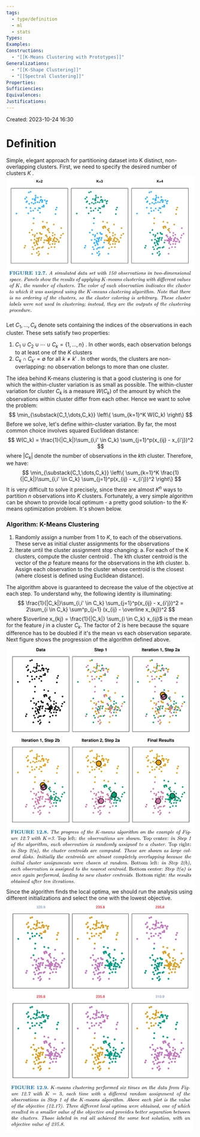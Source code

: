```yaml
---
tags:
  - type/definition
  - ml
  - stats
Types: 
Examples: 
Constructions:
  - "[[K-Means Clustering with Prototypes]]"
Generalizations:
  - "[[K-Shape Clustering]]"
  - "[[Spectral Clustering]]"
Properties: 
Sufficiencies: 
Equivalences: 
Justifications:
---
```

Created: 2023-10-24 16:30
# Definition

Simple, elegant approach for partitioning dataset into K distinct, non-overlapping clusters. First, we need to specify the desired number of clusters $K$ . 
![](/img/isl-figure-12.7.png)

Let $C_1, \dots, C_k$ denote sets containing the indices of the observations in each cluster. These sets satisfy two properties:
1. $C_1 \cup C_2 \cup \cdots \cup C_k = \{1, \dots, n\}$ . In other words, each observation belongs to at least one of the $K$ clusters
2. $C_k \cap C_{k'} = \emptyset$ for all $k \neq k'$ . In other words, the clusters are non-overlapping: no observation belongs to more than one cluster.

The idea behind K-means clustering is that a good clustering is one for which the within-cluster variation is as small as possible. The within-cluster variation for cluster $C_k$ is a measure $W(C_k)$ of the amount by which the observations within cluster differ from each other. Hence we want to solve the problem:
$$
\min_{\substack{C_1,\dots,C_k}} \left\{ \sum_{k=1}^K W(C_k) \right\}
$$
Before we solve, let's define within-cluster variation. By far, the most common choice involves squared Euclidean distance:
$$
W(C_k) = \frac{1}{|C_k|}\sum_{i,i' \in C_k} \sum_{j=1}^p(x_{ij} - x_{i'j})^2
$$
where $|C_k|$ denote the number of observations in the $k$th cluster. Therefore, we have:
$$
\min_{\substack{C_1,\dots,C_k}} \left\{  \sum_{k=1}^K \frac{1}{|C_k|}\sum_{i,i' \in C_k} \sum_{j=1}^p(x_{ij} - x_{i'j})^2  \right\}
$$
It is very difficult to solve it precisely, since there are almost $K^n$ ways to partition $n$ observations into $K$ clusters. Fortunately, a very simple algorithm can be shown to provide local optimum - a pretty good solution- to the K-means optimization problem. It's shown below. 
### Algorithm: K-Means Clustering
1. Randomly assign a number from $1$ to $K$, to each of the observations. These serve as initial cluster assignments for the observations
2. Iterate until the cluster assignment stop changing:
	a. For each of the K clusters, compute the cluster centroid . The kth cluster centroid is the vector of the $p$ feature means for the observations in the $k$th cluster.
	b. Assign each observation to the cluster whose centroid is the closest (where closest is defined using Euclidean distance).


The algorithm above is guaranteed to decrease the value of the objective at each step. To understand why, the following identity is illuminating:
$$
 \frac{1}{|C_k|}\sum_{i,i' \in C_k} \sum_{j=1}^p(x_{ij} - x_{i'j})^2 = 2\sum_{i \in C_k} \sum^p_{j=1} (x_{ij} - \overline x_{kj})^2 
$$
where $\overline x_{kj} = \frac{1}{|C_k|} \sum_{i \in C_k} x_{ij}$ is the mean for the feature $j$ in a cluster $C_k$. The factor of 2 is here because the square difference has to be doubled if it's the mean vs each observation separate. Next figure shows the progression of the algorithm defined above.
![](/img/isl-figure-12.8.png)
Since the algorithm finds the local optima, we should run the analysis using different initializations and select the one with the lowest objective.
![](/img/isl-figure-12.9.png)
